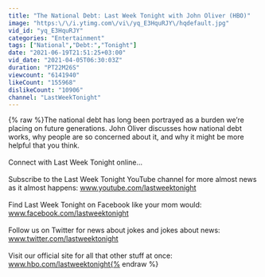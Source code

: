 ```yaml
---
title: "The National Debt: Last Week Tonight with John Oliver (HBO)"
image: "https:\/\/i.ytimg.com\/vi\/yq_E3HquRJY\/hqdefault.jpg"
vid_id: "yq_E3HquRJY"
categories: "Entertainment"
tags: ["National","Debt:","Tonight"]
date: "2021-06-19T21:51:25+03:00"
vid_date: "2021-04-05T06:30:03Z"
duration: "PT22M26S"
viewcount: "6141940"
likeCount: "155968"
dislikeCount: "10906"
channel: "LastWeekTonight"
---
```

{% raw %}The national debt has long been portrayed as a burden we’re placing on future generations. John Oliver discusses how national debt works, why people are so concerned about it, and why it might be more helpful that you think. <br /><br />Connect with Last Week Tonight online... <br /><br />Subscribe to the Last Week Tonight YouTube channel for more almost news as it almost happens: www.youtube.com/lastweektonight <br /><br />Find Last Week Tonight on Facebook like your mom would: www.facebook.com/lastweektonight <br /><br />Follow us on Twitter for news about jokes and jokes about news: www.twitter.com/lastweektonight <br /><br />Visit our official site for all that other stuff at once: www.hbo.com/lastweektonight{% endraw %}
